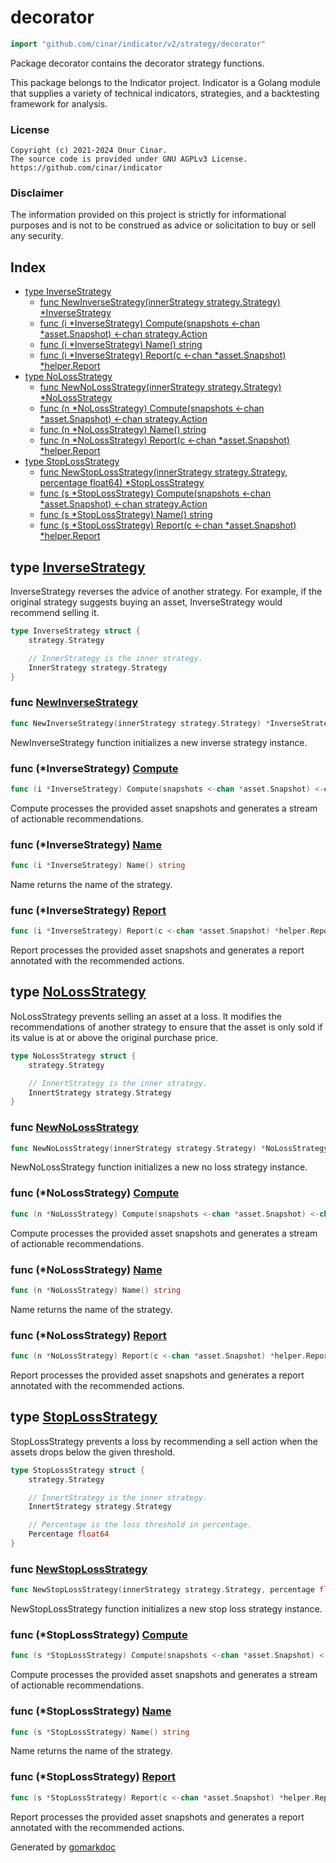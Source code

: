 <!-- Code generated by gomarkdoc. DO NOT EDIT -->

# decorator

```go
import "github.com/cinar/indicator/v2/strategy/decorator"
```

Package decorator contains the decorator strategy functions.

This package belongs to the Indicator project. Indicator is a Golang module that supplies a variety of technical indicators, strategies, and a backtesting framework for analysis.

### License

```
Copyright (c) 2021-2024 Onur Cinar.
The source code is provided under GNU AGPLv3 License.
https://github.com/cinar/indicator
```

### Disclaimer

The information provided on this project is strictly for informational purposes and is not to be construed as advice or solicitation to buy or sell any security.

## Index

- [type InverseStrategy](<#InverseStrategy>)
  - [func NewInverseStrategy\(innerStrategy strategy.Strategy\) \*InverseStrategy](<#NewInverseStrategy>)
  - [func \(i \*InverseStrategy\) Compute\(snapshots \<\-chan \*asset.Snapshot\) \<\-chan strategy.Action](<#InverseStrategy.Compute>)
  - [func \(i \*InverseStrategy\) Name\(\) string](<#InverseStrategy.Name>)
  - [func \(i \*InverseStrategy\) Report\(c \<\-chan \*asset.Snapshot\) \*helper.Report](<#InverseStrategy.Report>)
- [type NoLossStrategy](<#NoLossStrategy>)
  - [func NewNoLossStrategy\(innerStrategy strategy.Strategy\) \*NoLossStrategy](<#NewNoLossStrategy>)
  - [func \(n \*NoLossStrategy\) Compute\(snapshots \<\-chan \*asset.Snapshot\) \<\-chan strategy.Action](<#NoLossStrategy.Compute>)
  - [func \(n \*NoLossStrategy\) Name\(\) string](<#NoLossStrategy.Name>)
  - [func \(n \*NoLossStrategy\) Report\(c \<\-chan \*asset.Snapshot\) \*helper.Report](<#NoLossStrategy.Report>)
- [type StopLossStrategy](<#StopLossStrategy>)
  - [func NewStopLossStrategy\(innerStrategy strategy.Strategy, percentage float64\) \*StopLossStrategy](<#NewStopLossStrategy>)
  - [func \(s \*StopLossStrategy\) Compute\(snapshots \<\-chan \*asset.Snapshot\) \<\-chan strategy.Action](<#StopLossStrategy.Compute>)
  - [func \(s \*StopLossStrategy\) Name\(\) string](<#StopLossStrategy.Name>)
  - [func \(s \*StopLossStrategy\) Report\(c \<\-chan \*asset.Snapshot\) \*helper.Report](<#StopLossStrategy.Report>)


<a name="InverseStrategy"></a>
## type [InverseStrategy](<https://github.com/cinar/indicator/blob/master/strategy/decorator/inverse_strategy.go#L17-L22>)

InverseStrategy reverses the advice of another strategy. For example, if the original strategy suggests buying an asset, InverseStrategy would recommend selling it.

```go
type InverseStrategy struct {
    strategy.Strategy

    // InnerStrategy is the inner strategy.
    InnerStrategy strategy.Strategy
}
```

<a name="NewInverseStrategy"></a>
### func [NewInverseStrategy](<https://github.com/cinar/indicator/blob/master/strategy/decorator/inverse_strategy.go#L25>)

```go
func NewInverseStrategy(innerStrategy strategy.Strategy) *InverseStrategy
```

NewInverseStrategy function initializes a new inverse strategy instance.

<a name="InverseStrategy.Compute"></a>
### func \(\*InverseStrategy\) [Compute](<https://github.com/cinar/indicator/blob/master/strategy/decorator/inverse_strategy.go#L37>)

```go
func (i *InverseStrategy) Compute(snapshots <-chan *asset.Snapshot) <-chan strategy.Action
```

Compute processes the provided asset snapshots and generates a stream of actionable recommendations.

<a name="InverseStrategy.Name"></a>
### func \(\*InverseStrategy\) [Name](<https://github.com/cinar/indicator/blob/master/strategy/decorator/inverse_strategy.go#L32>)

```go
func (i *InverseStrategy) Name() string
```

Name returns the name of the strategy.

<a name="InverseStrategy.Report"></a>
### func \(\*InverseStrategy\) [Report](<https://github.com/cinar/indicator/blob/master/strategy/decorator/inverse_strategy.go#L53>)

```go
func (i *InverseStrategy) Report(c <-chan *asset.Snapshot) *helper.Report
```

Report processes the provided asset snapshots and generates a report annotated with the recommended actions.

<a name="NoLossStrategy"></a>
## type [NoLossStrategy](<https://github.com/cinar/indicator/blob/master/strategy/decorator/no_loss_strategy.go#L17-L22>)

NoLossStrategy prevents selling an asset at a loss. It modifies the recommendations of another strategy to ensure that the asset is only sold if its value is at or above the original purchase price.

```go
type NoLossStrategy struct {
    strategy.Strategy

    // InnertStrategy is the inner strategy.
    InnertStrategy strategy.Strategy
}
```

<a name="NewNoLossStrategy"></a>
### func [NewNoLossStrategy](<https://github.com/cinar/indicator/blob/master/strategy/decorator/no_loss_strategy.go#L25>)

```go
func NewNoLossStrategy(innerStrategy strategy.Strategy) *NoLossStrategy
```

NewNoLossStrategy function initializes a new no loss strategy instance.

<a name="NoLossStrategy.Compute"></a>
### func \(\*NoLossStrategy\) [Compute](<https://github.com/cinar/indicator/blob/master/strategy/decorator/no_loss_strategy.go#L37>)

```go
func (n *NoLossStrategy) Compute(snapshots <-chan *asset.Snapshot) <-chan strategy.Action
```

Compute processes the provided asset snapshots and generates a stream of actionable recommendations.

<a name="NoLossStrategy.Name"></a>
### func \(\*NoLossStrategy\) [Name](<https://github.com/cinar/indicator/blob/master/strategy/decorator/no_loss_strategy.go#L32>)

```go
func (n *NoLossStrategy) Name() string
```

Name returns the name of the strategy.

<a name="NoLossStrategy.Report"></a>
### func \(\*NoLossStrategy\) [Report](<https://github.com/cinar/indicator/blob/master/strategy/decorator/no_loss_strategy.go#L62>)

```go
func (n *NoLossStrategy) Report(c <-chan *asset.Snapshot) *helper.Report
```

Report processes the provided asset snapshots and generates a report annotated with the recommended actions.

<a name="StopLossStrategy"></a>
## type [StopLossStrategy](<https://github.com/cinar/indicator/blob/master/strategy/decorator/stop_loss_strategy.go#L16-L24>)

StopLossStrategy prevents a loss by recommending a sell action when the assets drops below the given threshold.

```go
type StopLossStrategy struct {
    strategy.Strategy

    // InnertStrategy is the inner strategy.
    InnertStrategy strategy.Strategy

    // Percentage is the loss threshold in percentage.
    Percentage float64
}
```

<a name="NewStopLossStrategy"></a>
### func [NewStopLossStrategy](<https://github.com/cinar/indicator/blob/master/strategy/decorator/stop_loss_strategy.go#L27>)

```go
func NewStopLossStrategy(innerStrategy strategy.Strategy, percentage float64) *StopLossStrategy
```

NewStopLossStrategy function initializes a new stop loss strategy instance.

<a name="StopLossStrategy.Compute"></a>
### func \(\*StopLossStrategy\) [Compute](<https://github.com/cinar/indicator/blob/master/strategy/decorator/stop_loss_strategy.go#L40>)

```go
func (s *StopLossStrategy) Compute(snapshots <-chan *asset.Snapshot) <-chan strategy.Action
```

Compute processes the provided asset snapshots and generates a stream of actionable recommendations.

<a name="StopLossStrategy.Name"></a>
### func \(\*StopLossStrategy\) [Name](<https://github.com/cinar/indicator/blob/master/strategy/decorator/stop_loss_strategy.go#L35>)

```go
func (s *StopLossStrategy) Name() string
```

Name returns the name of the strategy.

<a name="StopLossStrategy.Report"></a>
### func \(\*StopLossStrategy\) [Report](<https://github.com/cinar/indicator/blob/master/strategy/decorator/stop_loss_strategy.go#L65>)

```go
func (s *StopLossStrategy) Report(c <-chan *asset.Snapshot) *helper.Report
```

Report processes the provided asset snapshots and generates a report annotated with the recommended actions.

Generated by [gomarkdoc](<https://github.com/princjef/gomarkdoc>)
